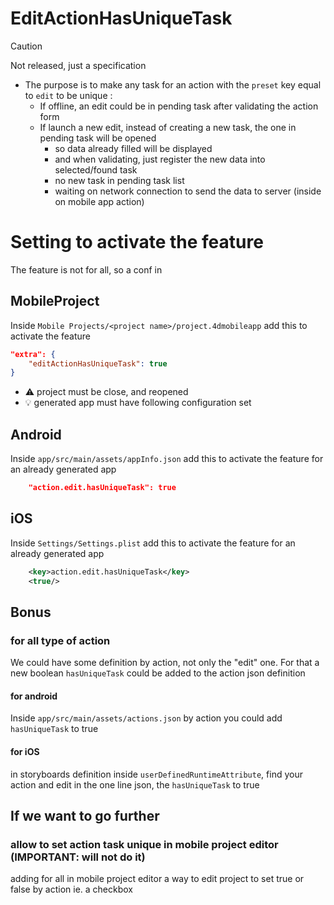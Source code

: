 #  EditActionHasUniqueTask

> [!CAUTION]
> Not released, just a specification

- The purpose is to make any task for an action with the `preset` key equal to `edit` to be unique :
  - If offline, an edit could be in pending task after validating the action form
  - If launch a new edit, instead of creating a new task, the one in pending task will be opened
    - so data already filled will be displayed
    - and when validating, just register the new data into selected/found task
	- no new task in pending task list
  	- waiting on network connection to send the data to server (inside on mobile app action)

# Setting to activate the feature

The feature is not for all, so a conf in 

##  MobileProject

Inside `Mobile Projects/<project name>/project.4dmobileapp` add this to activate the feature

```json
"extra": {
	"editActionHasUniqueTask": true
}
```

- ⚠️ project must be close, and reopened
- :bulb: generated app must have following configuration set 

##  Android

Inside `app/src/main/assets/appInfo.json` add this to activate the feature for an already generated app

```json
	"action.edit.hasUniqueTask": true
```

##  iOS

Inside `Settings/Settings.plist` add this to activate the feature for an already generated app

```xml
	<key>action.edit.hasUniqueTask</key>
	<true/>
```

## Bonus

### for all type of action

We could have some definition by action, not only the "edit" one. For that a new boolean `hasUniqueTask` could be added to the action json definition

#### for android

Inside `app/src/main/assets/actions.json` by action you could add `hasUniqueTask` to true

#### for iOS

in storyboards definition inside `userDefinedRuntimeAttribute`, find your action and edit in the one line json, the `hasUniqueTask` to true

## If we want to go further

### allow to set action task unique in mobile project editor (IMPORTANT: will not do it)

adding for all in mobile project editor a way to edit project to set true or false by action ie. a checkbox
